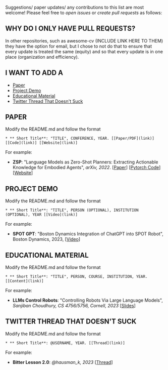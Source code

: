 Suggestions/ paper updates/ any contributions to this list are most welcome! Please feel free to *open issues* or *create pull requests* as follows: <br> 

## WHY DO I ONLY HAVE PULL REQUESTS? 
In other repositories, such as awesome-cv (INCLUDE LINK HERE TO THEM) they have the option for email, but I chose to not do that to ensure that every update is treated the same (equity) and so that every update is in one place (organization and efficiency). 

## I WANT TO ADD A
- [Paper](#paper)
- [Project Demo](#project-demo) 
- [Educational Material](#educational-material) 
- [Twitter Thread That Doesn't Suck](#twitter-thread-that-doesn't-suck)


## PAPER <a name="paper"></a>
Modify the README.md and follow the format 
``` 
* ** Short Title**: "TITLE", CONFERENCE, YEAR. [[Paper/PDF](link)] [[Code](link)] [[Website](link)]
``` 
For example:

* **ZSP**: "Language Models as Zero-Shot Planners: Extracting Actionable Knowledge for Embodied Agents", *arXiv, 2022*. [[Paper](https://arxiv.org/abs/2201.07207)] [[Pytorch Code](https://github.com/huangwl18/language-planner)] [[Website](https://wenlong.page/language-planner/)]

## PROJECT DEMO <a name="project-demo"></a>
Modify the README.md and follow the format 
``` 
* ** Short Title**: "TITLE", PERSON (OPTIONAL), INSTITUTION (OPTIONAL), YEAR [[Video](link)]
``` 
For example: 

* **SPOT GPT**: "Boston Dynamics Integration of ChatGPT into SPOT Robot", Boston Dynamics, 2023, [[Video](https://www.youtube.com/watch?v=XyCKe3rrYik)]

## EDUCATIONAL MATERIAL <a name="educational-material"></a>
Modify the README.md and follow the format 
``` 
* ** Short Title**: "TITLE", PERSON, COURSE, INSTITUTION, YEAR. [[Content](link)]
``` 
For example: 
* **LLMs Control Robots**: "Controlling Robots Via Large Language Models", *Sanjiban Choudhury, CS 4756/5756, Cornell, 2023* [[Slides](https://www.cs.cornell.edu/courses/cs4756/2023sp/assets/slides_notes/lec26_slides.pdf)]

## TWITTER THREAD THAT DOESN'T SUCK <a name="twitter-thread-that-doesn't-suck"></a>
Modify the README.md and follow the format 
``` 
* ** Short Title**: @USERNAME, YEAR. [[Thread](link)]  
```  
For example: 

* **Bitter Lesson 2.0**: *@hausman_k, 2023* [[Thread](https://twitter.com/hausman_k/status/1612509549889744899)]


